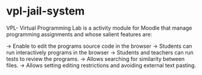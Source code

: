 # vpl-jail-system
VPL- Virtual Programming Lab is a activity module for Moodle that manage programming assignments and whose salient features are:
	
   -> Enable to edit the programs source code in the browser
   -> Students can run interactively programs in the browser
   -> Students and teachers can run tests to review the programs.
   -> Allows searching for similarity between files.
   -> Allows setting editing restrictions and avoiding external text pasting.

 
